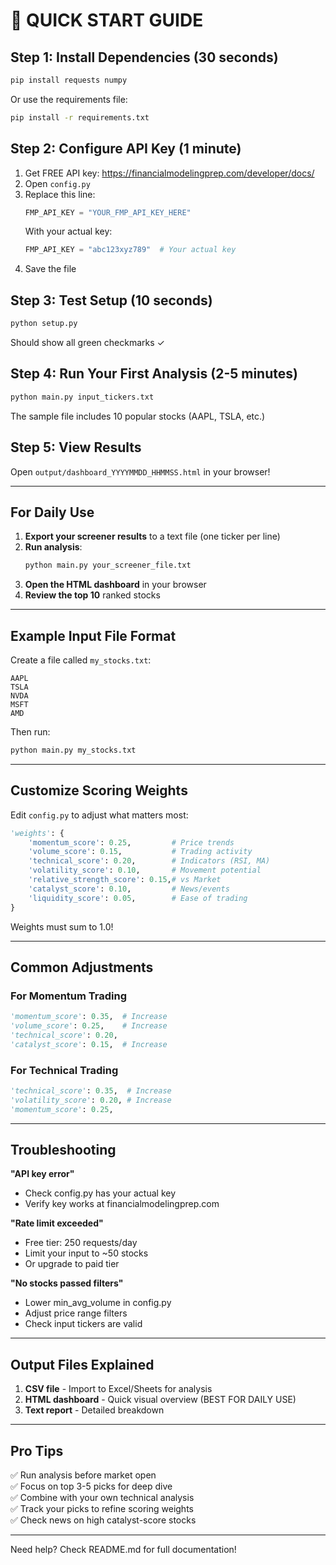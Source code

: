 # 🚀 QUICK START GUIDE

## Step 1: Install Dependencies (30 seconds)

```bash
pip install requests numpy
```

Or use the requirements file:
```bash
pip install -r requirements.txt
```

## Step 2: Configure API Key (1 minute)

1. Get FREE API key: https://financialmodelingprep.com/developer/docs/
2. Open `config.py`
3. Replace this line:
   ```python
   FMP_API_KEY = "YOUR_FMP_API_KEY_HERE"
   ```
   With your actual key:
   ```python
   FMP_API_KEY = "abc123xyz789"  # Your actual key
   ```
4. Save the file

## Step 3: Test Setup (10 seconds)

```bash
python setup.py
```

Should show all green checkmarks ✓

## Step 4: Run Your First Analysis (2-5 minutes)

```bash
python main.py input_tickers.txt
```

The sample file includes 10 popular stocks (AAPL, TSLA, etc.)

## Step 5: View Results

Open `output/dashboard_YYYYMMDD_HHMMSS.html` in your browser!

---

## For Daily Use

1. **Export your screener results** to a text file (one ticker per line)
2. **Run analysis**:
   ```bash
   python main.py your_screener_file.txt
   ```
3. **Open the HTML dashboard** in your browser
4. **Review the top 10** ranked stocks

---

## Example Input File Format

Create a file called `my_stocks.txt`:
```
AAPL
TSLA
NVDA
MSFT
AMD
```

Then run:
```bash
python main.py my_stocks.txt
```

---

## Customize Scoring Weights

Edit `config.py` to adjust what matters most:

```python
'weights': {
    'momentum_score': 0.25,         # Price trends
    'volume_score': 0.15,           # Trading activity
    'technical_score': 0.20,        # Indicators (RSI, MA)
    'volatility_score': 0.10,       # Movement potential
    'relative_strength_score': 0.15,# vs Market
    'catalyst_score': 0.10,         # News/events
    'liquidity_score': 0.05,        # Ease of trading
}
```

Weights must sum to 1.0!

---

## Common Adjustments

### For Momentum Trading
```python
'momentum_score': 0.35,  # Increase
'volume_score': 0.25,    # Increase
'technical_score': 0.20,
'catalyst_score': 0.15,  # Increase
```

### For Technical Trading
```python
'technical_score': 0.35,  # Increase
'volatility_score': 0.20, # Increase
'momentum_score': 0.25,
```

---

## Troubleshooting

**"API key error"**
- Check config.py has your actual key
- Verify key works at financialmodelingprep.com

**"Rate limit exceeded"**
- Free tier: 250 requests/day
- Limit your input to ~50 stocks
- Or upgrade to paid tier

**"No stocks passed filters"**
- Lower min_avg_volume in config.py
- Adjust price range filters
- Check input tickers are valid

---

## Output Files Explained

1. **CSV file** - Import to Excel/Sheets for analysis
2. **HTML dashboard** - Quick visual overview (BEST FOR DAILY USE)
3. **Text report** - Detailed breakdown

---

## Pro Tips

✅ Run analysis before market open  
✅ Focus on top 3-5 picks for deep dive  
✅ Combine with your own technical analysis  
✅ Track your picks to refine scoring weights  
✅ Check news on high catalyst-score stocks  

---

Need help? Check README.md for full documentation!

